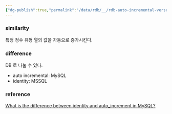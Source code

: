 ```yaml
---
{"dg-publish":true,"permalink":"/data/rdb/__/rdb-auto-incremental-versus-identity/","tags":["rdb","autoincremental","identity"],"noteIcon":"","created":"2024-06-30T00:39:32.000+09:00"}
---
```




### similarity


특정 정수 유형 열의 값을 자동으로 증가시킨다.

### difference


DB 로 나눌 수 있다.
- auto incremental: MySQL
- identity: MSSQL

### reference


[What is the difference between identity and auto_increment in MySQL?](https://www.quora.com/What-is-the-difference-between-identity-and-auto_increment-in-MySQL)